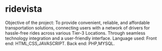 # ridevista
 Objective of the project: To provide convenient, reliable, and affordable transportation solutions,
 connecting users with a network of drivers for hassle-free rides across various Tier-3 Locations. Through
 seamless technology integration and a user-friendly interface.
 Language used:
 Front end: HTML,CSS,JAVASCRIPT.
 Back end: PHP,MYSQL.
